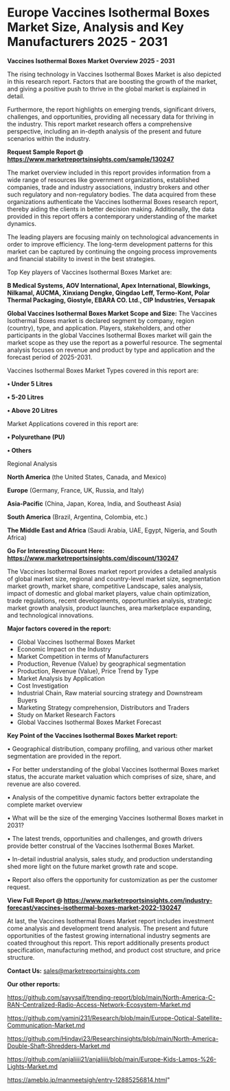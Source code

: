 # Europe Vaccines Isothermal Boxes Market Size, Analysis and Key Manufacturers 2025 - 2031

<Strong> Vaccines Isothermal Boxes Market Overview 2025 - 2031</strong>

The rising technology in Vaccines Isothermal Boxes Market is also depicted in this research report. Factors that are boosting the growth of the market, and giving a positive push to thrive in the global market is explained in detail.

Furthermore, the report highlights on emerging trends, significant drivers, challenges, and opportunities, providing all necessary data for thriving in the industry. This report market research offers a comprehensive perspective, including an in-depth analysis of the present and future scenarios within the industry.

<strong>Request Sample Report @ <a href=https://www.marketreportsinsights.com/sample/130247>https://www.marketreportsinsights.com/sample/130247</a></strong>

The market overview included in this report provides information from a wide range of resources like government organizations, established companies, trade and industry associations, industry brokers and other such regulatory and non-regulatory bodies. The data acquired from these organizations authenticate the Vaccines Isothermal Boxes research report, thereby aiding the clients in better decision making. Additionally, the data provided in this report offers a contemporary understanding of the market dynamics.

The leading players are focusing mainly on technological advancements in order to improve efficiency. The long-term development patterns for this market can be captured by continuing the ongoing process improvements and financial stability to invest in the best strategies.

Top Key players of Vaccines Isothermal Boxes Market are:

<strong>B Medical Systems, AOV International, Apex International, Blowkings, Nilkamal, AUCMA, Xinxiang Dengke, Qingdao Leff, Termo-Kont, Polar Thermal Packaging, Giostyle, EBARA CO. Ltd., CIP Industries, Versapak</strong>

<strong><b>Global Vaccines Isothermal Boxes Market Scope and Size:</b></strong>
The Vaccines Isothermal Boxes market is declared segment by company, region (country), type, and application. Players, stakeholders, and other participants in the global Vaccines Isothermal Boxes market will gain the market scope as they use the report as a powerful resource. The segmental analysis focuses on revenue and product by type and application and the forecast period of 2025-2031.

Vaccines Isothermal Boxes Market Types covered in this report are:

<strong>• Under 5 Litres

• 5-20 Litres

• Above 20 Litres</strong>

Market Applications covered in this report are:

<strong>• Polyurethane (PU)

• Others</strong> 

Regional Analysis

<strong>North America</strong> (the United States, Canada, and Mexico)

<strong>Europe</strong> (Germany, France, UK, Russia, and Italy)

<strong>Asia-Pacific</strong> (China, Japan, Korea, India, and Southeast Asia)

<strong>South America</strong> (Brazil, Argentina, Colombia, etc.)

<strong>The Middle East and Africa</strong> (Saudi Arabia, UAE, Egypt, Nigeria, and South Africa)

<strong>Go For Interesting Discount Here: <a href=https://www.marketreportsinsights.com/discount/130247>https://www.marketreportsinsights.com/discount/130247</a></strong>

The Vaccines Isothermal Boxes market report provides a detailed analysis of global market size, regional and country-level market size, segmentation market growth, market share, competitive Landscape, sales analysis, impact of domestic and global market players, value chain optimization, trade regulations, recent developments, opportunities analysis, strategic market growth analysis, product launches, area marketplace expanding, and technological innovations.

<strong><b>Major factors covered in the report:</b></strong>
<ul>
  <li>Global Vaccines Isothermal Boxes Market </li>
  <li>Economic Impact on the Industry</li>
  <li>Market Competition in terms of Manufacturers</li>
  <li>Production, Revenue (Value) by geographical segmentation</li>
  <li>Production, Revenue (Value), Price Trend by Type</li>
  <li>Market Analysis by Application</li>
  <li>Cost Investigation</li>
  <li>Industrial Chain, Raw material sourcing strategy and Downstream Buyers</li>
  <li>Marketing Strategy comprehension, Distributors and Traders</li>
  <li>Study on Market Research Factors</li>
  <li>Global Vaccines Isothermal Boxes Market Forecast</li>
</ul>

<strong><b>Key Point of the Vaccines Isothermal Boxes Market report:</b></strong>

• Geographical distribution, company profiling, and various other market segmentation are provided in the report.

• For better understanding of the global Vaccines Isothermal Boxes market status, the accurate market valuation which comprises of size, share, and revenue are also covered.

• Analysis of the competitive dynamic factors better extrapolate the complete market overview

• What will be the size of the emerging Vaccines Isothermal Boxes market in 2031?

• The latest trends, opportunities and challenges, and growth drivers provide better construal of the Vaccines Isothermal Boxes Market.

• In-detail industrial analysis, sales study, and production understanding shed more light on the future market growth rate and scope.

• Report also offers the opportunity for customization as per the customer request.

<strong><b>View Full Report @ <a href=https://www.marketreportsinsights.com/industry-forecast/vaccines-isothermal-boxes-market-2022-130247>https://www.marketreportsinsights.com/industry-forecast/vaccines-isothermal-boxes-market-2022-130247</a></b></strong>


At last, the Vaccines Isothermal Boxes Market report includes investment come analysis and development trend analysis. The present and future opportunities of the fastest growing international industry segments are coated throughout this report. This report additionally presents product specification, manufacturing method, and product cost structure, and price structure.

<strong>Contact Us:</strong>
sales@marketreportsinsights.com

<strong>Our other reports:</strong>

<a href=https://github.com/sayysaif/trending-report/blob/main/North-America-C-RAN-Centralized-Radio-Access-Network-Ecosystem-Market.md>https://github.com/sayysaif/trending-report/blob/main/North-America-C-RAN-Centralized-Radio-Access-Network-Ecosystem-Market.md</a>

<a href=https://github.com/yamini231/Research/blob/main/Europe-Optical-Satellite-Communication-Market.md>https://github.com/yamini231/Research/blob/main/Europe-Optical-Satellite-Communication-Market.md</a>

<a href=https://github.com/Hindavi23/Researchinsights/blob/main/North-America-Double-Shaft-Shredders-Market.md>https://github.com/Hindavi23/Researchinsights/blob/main/North-America-Double-Shaft-Shredders-Market.md</a>

<a href=https://github.com/anjaliiii21/anjaliiii/blob/main/Europe-Kids-Lamps-%26-Lights-Market.md>https://github.com/anjaliiii21/anjaliiii/blob/main/Europe-Kids-Lamps-%26-Lights-Market.md</a>

<a href=https://ameblo.jp/manmeetsigh/entry-12885256814.html>https://ameblo.jp/manmeetsigh/entry-12885256814.html</a>"
